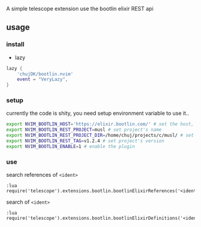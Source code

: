 A simple telescope extension use the bootlin elixir REST api

## usage

### install

- lazy

```lua
lazy {
    'chujDK/bootlin.nvim'
    event = "VeryLazy",
}
```

### setup

currently the code is shity, you need setup environment variable to use it..

```bash
export NVIM_BOOTLIN_HOST='https://elixir.bootlin.com/' # set the host, you can change to your local server
export NVIM_BOOTLIN_REST_PROJECT=musl # set project's name
export NVIM_BOOTLIN_REST_PROJECT_DIR=/home/chuj/projects/c/musl/ # set local source dir
export NVIM_BOOTLIN_REST_TAG=v1.2.4 # set project's version
export NVIM_BOOTLIN_ENABLE=1 # enable the plugin
```

### use

search references of `<ident>`

```vim
:lua require('telescope').extensions.bootlin.bootlinElixirReferences('<ident>')
```

search  of `<ident>`

```vim
:lua require('telescope').extensions.bootlin.bootlinElixirDefinitions('<ident>')
```
